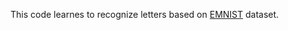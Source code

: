This code learnes to recognize letters based on [EMNIST](https://biometrics.nist.gov/cs_links/EMNIST/gzip.zip) dataset.

